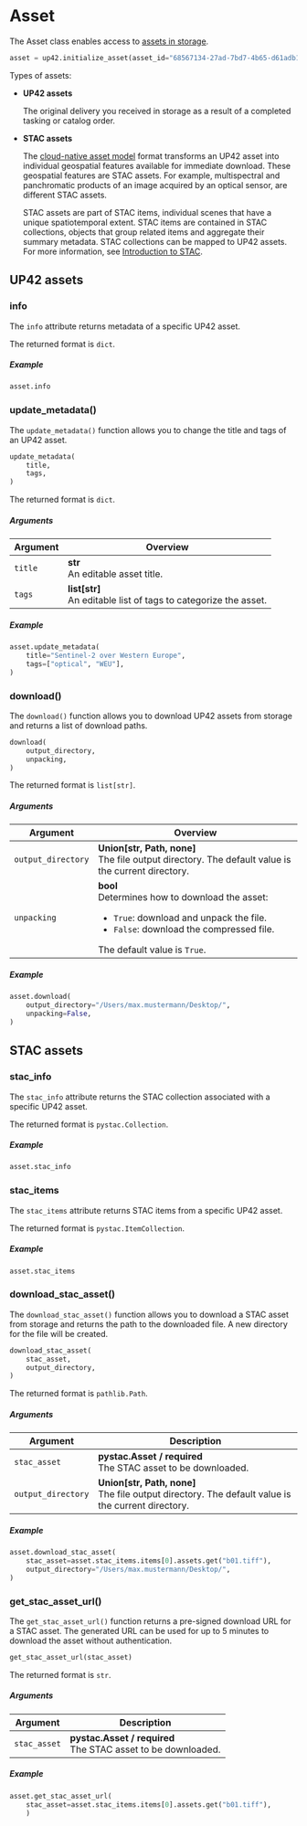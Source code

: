 # Asset

The Asset class enables access to [assets in storage](../../examples/asset/asset-example/).

```python
asset = up42.initialize_asset(asset_id="68567134-27ad-7bd7-4b65-d61adb11fc78")
```

Types of assets:

- **UP42 assets**

    The original delivery you received in storage as a result of a completed tasking or catalog order.

- **STAC assets**

    The [cloud-native asset model](https://docs.up42.com/help/cnam) format transforms an UP42 asset into individual geospatial features available for immediate download. These geospatial features are STAC assets. For example, multispectral and panchromatic products of an image acquired by an optical sensor, are different STAC assets.

    STAC assets are part of STAC items, individual scenes that have a unique spatiotemporal extent. STAC items are contained in STAC collections, objects that group related items and aggregate their summary metadata. STAC collections can be mapped to UP42 assets. For more information, see [Introduction to STAC](https://docs.up42.com/developers/api-assets/stac-about).

## UP42 assets

### info

The `info` attribute returns metadata of a specific UP42 asset.

The returned format is `dict`.

<h5> Example </h5>

```python
asset.info
```

### update_metadata()

The `update_metadata()` function allows you to change the title and tags of an UP42 asset.

```python
update_metadata(
    title,
    tags,
)
```

The returned format is `dict`.

<h5> Arguments </h5>

| Argument | Overview                                                            |
| -------- | ------------------------------------------------------------------- |
| `title`  | **str**<br/>An editable asset title.                                |
| `tags`   | **list[str]**<br/>An editable list of tags to categorize the asset. |

<h5> Example </h5>

```python
asset.update_metadata(
    title="Sentinel-2 over Western Europe",
    tags=["optical", "WEU"],
)
```

### download()

The `download()` function allows you to download UP42 assets from storage and returns a list of download paths.

```python
download(
    output_directory,
    unpacking,
)
```

The returned format is `list[str]`.

<h5> Arguments </h5>

| Argument           | Overview                                                                                                                                                                                  |
| ------------------ | ----------------------------------------------------------------------------------------------------------------------------------------------------------------------------------------- |
| `output_directory` | **Union[str, Path, none]**<br/>The file output directory. The default value is the current directory.                                                                                     |
| `unpacking`        | **bool**<br/>Determines how to download the asset:<br/><ul><li>`True`: download and unpack the file.</li><li>`False`: download the compressed file.</li></ul>The default value is `True`. |

<h5> Example </h5>

```python
asset.download(
    output_directory="/Users/max.mustermann/Desktop/",
    unpacking=False,
)
```

## STAC assets

### stac_info

The `stac_info` attribute returns the STAC collection associated with a specific UP42 asset.

The returned format is `pystac.Collection`.

<h5> Example </h5>

```python
asset.stac_info
```

### stac_items

The `stac_items` attribute returns STAC items from a specific UP42 asset.

The returned format is `pystac.ItemCollection`.

<h5> Example </h5>

```python
asset.stac_items
```

### download_stac_asset()

The `download_stac_asset()` function allows you to download a STAC asset from storage and returns the path to the downloaded file. A new directory for the file will be created.

```python
download_stac_asset(
    stac_asset,
    output_directory,
)
```

The returned format is `pathlib.Path`.

<h5> Arguments </h5>

| Argument           | Description                                                                                           |
| ------------------ | ----------------------------------------------------------------------------------------------------- |
| `stac_asset`       | **pystac.Asset / required**<br/>The STAC asset to be downloaded.                                      |
| `output_directory` | **Union[str, Path, none]**<br/>The file output directory. The default value is the current directory. |

<h5> Example </h5>

```python
asset.download_stac_asset(
    stac_asset=asset.stac_items.items[0].assets.get("b01.tiff"),
    output_directory="/Users/max.mustermann/Desktop/",
)
```

### get_stac_asset_url()

The `get_stac_asset_url()` function returns a pre-signed download URL for a STAC asset.
The generated URL can be used for up to 5 minutes to download the asset without authentication.

```python
get_stac_asset_url(stac_asset)
```

The returned format is `str`.

<h5> Arguments </h5>

| Argument     | Description                                                      |
| ------------ | ---------------------------------------------------------------- |
| `stac_asset` | **pystac.Asset / required**<br/>The STAC asset to be downloaded. |

<h5> Example </h5>

```python
asset.get_stac_asset_url(
    stac_asset=asset.stac_items.items[0].assets.get("b01.tiff"),
    )
```